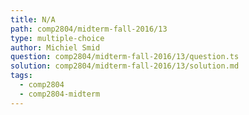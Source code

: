 ```yaml
---
title: N/A
path: comp2804/midterm-fall-2016/13
type: multiple-choice
author: Michiel Smid
question: comp2804/midterm-fall-2016/13/question.ts
solution: comp2804/midterm-fall-2016/13/solution.md
tags:
  - comp2804
  - comp2804-midterm
---
```


